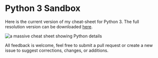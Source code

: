 # Python 3 Sandbox
Here is the current version of my cheat-sheet for Python 3.
The full resolution version can be downloaded [here](https://drive.google.com/file/d/1l2QqzHdfAmrQxy3aPAzy6UsL8Ol36hHZ/view?usp=sharing).

![a massive cheat sheet showing Python details](https://i.imgur.com/PgO61Uc.jpg)

All feedback is welcome, feel free to submit a pull request or create a new issue to suggest corrections, changes, or additions. &nbsp;
